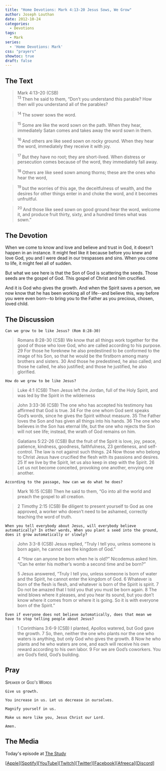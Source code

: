 ```yaml
---
title: "Home Devotions: Mark 4:13-20 Jesus Sows, We Grow"
author: Joseph Louthan
date: 2012-10-24
categories:
  - Devotions
tags:
  - Mark
series:
  - 'Home Devotions: Mark'
css: "prayers"
showtoc: true
draft: false
---
```

## The Text

>Mark 4:13–20 (CSB)  
><sup> 13 </sup> Then he said to them, “Don’t you understand this parable? How then will you understand all of the parables? 

><sup> 14 </sup> The sower sows the word. 

><sup> 15 </sup> Some are like the word sown on the path. When they hear, immediately Satan comes and takes away the word sown in them. 

><sup> 16 </sup> And others are like seed sown on rocky ground. When they hear the word, immediately they receive it with joy. 

><sup> 17 </sup> But they have no root; they are short-lived. When distress or persecution comes because of the word, they immediately fall away. 

><sup> 18 </sup> Others are like seed sown among thorns; these are the ones who hear the word, 

><sup> 19 </sup> but the worries of this age, the deceitfulness of wealth, and the desires for other things enter in and choke the word, and it becomes unfruitful. 

><sup> 20 </sup> And those like seed sown on good ground hear the word, welcome it, and produce fruit thirty, sixty, and a hundred times what was sown.”

## The Devotion

When we come to know and love and believe and trust in God, it doesn't happen in an instance. It might feel like it because before you knew and love God, you and I were dead in our trespasses and sins. When you come to life, it might feel all of sudden.

But what we see here is that the Son of God is scattering the seeds. Those seeds are the gospel of God. This gospel of Christ and him crucified.

And it is God who gives the growth.  And when the Spirit saves a person, we now know that he has been working all of life--and believe this, way before you were even born--to bring you to the Father as you precious, chosen, loved child.

## The Discussion

```text
Can we grow to be like Jesus? (Rom 8:28-30)
```

>Romans 8:28-30 (CSB) We know that all things work together for the good of those who love God, who are called according to his purpose. 29 For those he foreknew he also predestined to be conformed to the image of his Son, so that he would be the firstborn among many brothers and sisters. 30 And those he predestined, he also called; and those he called, he also justified; and those he justified, he also glorified.

```text
How do we grow to be like Jesus?
```

>Luke 4:1 (CSB) Then Jesus left the Jordan, full of the Holy Spirit, and was led by the Spirit in the wilderness

>John 3:33-36 (CSB) The one who has accepted his testimony has affirmed that God is true. 34 For the one whom God sent speaks God’s words, since he gives the Spirit without measure. 35 The Father loves the Son and has given all things into his hands. 36 The one who believes in the Son has eternal life, but the one who rejects the Son will not see life; instead, the wrath of God remains on him.

>Galatians 5:22-26 (CSB) But the fruit of the Spirit is love, joy, peace, patience, kindness, goodness, faithfulness, 23 gentleness, and self-control. The law is not against such things. 24 Now those who belong to Christ Jesus have crucified the flesh with its passions and desires. 25 If we live by the Spirit, let us also keep in step with the Spirit. 26 Let us not become conceited, provoking one another, envying one another.

```text 
According to the passage, how can we do what he does?
```

>Mark 16:15 (CSB) Then he said to them, “Go into all the world and preach the gospel to all creation.

>2 Timothy 2:15 (CSB) Be diligent to present yourself to God as one approved, a worker who doesn’t need to be ashamed, correctly teaching the word of truth.

```text
When you tell everybody about Jesus, will everybody believe automatically? In other words, When you plant a seed into the ground, does it grow automatically or slowly?
```

>John 3:3-8 (CSB) Jesus replied, “Truly I tell you, unless someone is born again, he cannot see the kingdom of God.”
>
>4 “How can anyone be born when he is old?” Nicodemus asked him. “Can he enter his mother’s womb a second time and be born?”
>
>5 Jesus answered, “Truly I tell you, unless someone is born of water and the Spirit, he cannot enter the kingdom of God. 6 Whatever is born of the flesh is flesh, and whatever is born of the Spirit is spirit. 7 Do not be amazed that I told you that you must be born again. 8 The wind blows where it pleases, and you hear its sound, but you don’t know where it comes from or where it is going. So it is with everyone born of the Spirit.”

```text
Even if everyone does not believe automatically, does that mean we have to stop telling people about Jesus?
```

>1 Corinthians 3:6-9 (CSB) I planted, Apollos watered, but God gave the growth. 7 So, then, neither the one who plants nor the one who waters is anything, but only God who gives the growth. 8 Now he who plants and he who waters are one, and each will receive his own reward according to his own labor. 9 For we are God’s coworkers. You are God’s field, God’s building.

## Pray

<div style='font-variant: small-caps;'>
Speaker of God's Words
</div>

```text
Give us growth.

You increase in us. Let us decrease in ourselves.

Magnify yourself in us.

Make us more like you, Jesus Christ our Lord.

Amen.
```

<div style="page-break-after: always;"></div>

## The Media

Today's episode at [The Study](http://study.theologic.us/podcast/home-devotions-mark-413-20-jesus-sows-we-grow)

\[[Apple](https://podcasts.apple.com/us/podcast/the-study/id1557102127)\]\[[Spotify](https://open.spotify.com/show/0Xs5qsNvWePyRqcmtOTPkR)\]\[[YouTube](http://youtube.theologic.us)\]\[[Twitch](http://twitch.theologic.us)\]\[[Twitter](https://twitter.com/theologic_us)\]\[[Facebook](https://www.facebook.com/groups/462231051477464)\]\[[Afreeca](https://bj.afreecatv.com/theologicus)\]\[[Discord](http://discord.theologic.us)\]